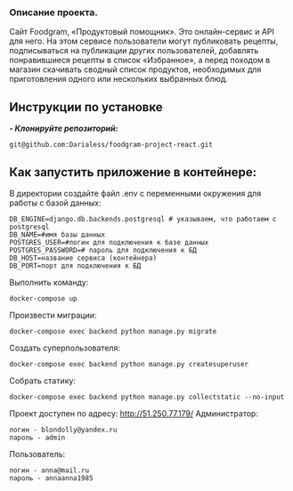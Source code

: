 

### Опиcание проекта.
Сайт Foodgram, «Продуктовый помощник». Это онлайн-сервис и API для него. На этом сервисе пользователи могут публиковать рецепты, подписываться на публикации других пользователей, добавлять понравившиеся рецепты в список «Избранное», а перед походом в магазин скачивать сводный список продуктов, необходимых для приготовления одного или нескольких выбранных блюд.

## Инструкции по установке
***- Клонируйте репозиторий:***
```
git@github.com:Darialess/foodgram-project-react.git
```

## Как запустить приложение в контейнере:

В директории создайте файл .env с переменными окружения для работы с базой данных:

```
DB_ENGINE=django.db.backends.postgresql # указываем, что работаем с postgresql
DB_NAME=#имя базы данных
POSTGRES_USER=#логин для подключения к базе данных
POSTGRES_PASSWORD=# пароль для подключения к БД
DB_HOST=название сервиса (контейнера)
DB_PORT=порт для подключения к БД
```

Выполнить команду:
```
docker-compose up
```
Произвести миграции:
```
docker-compose exec backend python manage.py migrate
```
Создать суперпользователя:
```
docker-compose exec backend python manage.py createsuperuser
```
Собрать статику:
```
docker-compose exec backend python manage.py collectstatic --no-input
```

Проект доступен по адресу: http://51.250.77.179/
Администратор:
```
логин - blondolly@yandex.ru
пароль - admin
```
Пользователь:
```
логин - anna@mail.ru
пароль - annaanna1985
```